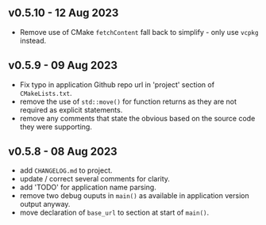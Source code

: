 ## v0.5.10 - 12 Aug 2023
- Remove use of CMake `fetchContent` fall back to simplify - only use `vcpkg` instead.

## v0.5.9 - 09 Aug 2023
- Fix typo in application Github repo url in 'project' section of `CMakeLists.txt`.
- remove the use of `std::move()` for function returns as they are not required as explicit statements.
- remove any comments that state the obvious based on the source code they were supporting.

## v0.5.8 - 08 Aug 2023
- add `CHANGELOG.md` to project.
- update / correct several comments for clarity.
- add 'TODO' for application name parsing.
- remove two debug ouputs in `main()` as available in application version output anyway.
- move declaration of `base_url` to section at start of `main()`.
